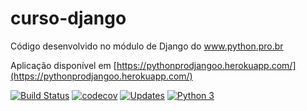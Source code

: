 # curso-django
Código desenvolvido no módulo de Django do www.python.pro.br

Aplicação disponível em [https://pythonprodjangoo.herokuapp.com/](https://pythonprodjangoo.herokuapp.com/)

[![Build Status](https://travis-ci.org/diegosorrilha/curso-django.svg?branch=master)](https://travis-ci.org/diegosorrilha/curso-django)
[![codecov](https://codecov.io/gh/diegosorrilha/curso-django/branch/master/graph/badge.svg)](https://codecov.io/gh/diegosorrilha/curso-django)
[![Updates](https://pyup.io/repos/github/diegosorrilha/curso-django/shield.svg)](https://pyup.io/repos/github/diegosorrilha/curso-django/)
[![Python 3](https://pyup.io/repos/github/diegosorrilha/curso-django/python-3-shield.svg)](https://pyup.io/repos/github/diegosorrilha/curso-django/)
